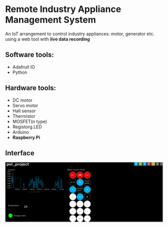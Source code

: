 # Remote Industry Appliance Management System

An IoT arrangement to control industry appliances: motor, generator etc. using  a  web  tool with **live data recording**

## Software tools:
  - Adafruit IO
  - Python

## Hardware tools:
  - DC motor 
  - Servo motor
  - Hall sensor
  - Thermistor
  - MOSFET(n type)
  - Registorg.LED
  - Arduino
  - **Raspberry Pi**


## Interface

![](/interface.png)
